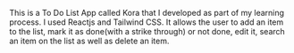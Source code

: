 This is a To Do List App called Kora that I developed as part of my learning process. I used Reactjs and Tailwind CSS.
It allows the user to add an item to the list, mark it as done(with a strike through) or not done, edit it, search an item on the list as well as delete an item.
